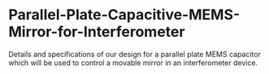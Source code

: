 # Parallel-Plate-Capacitive-MEMS-Mirror-for-Interferometer
Details and specifications of our design for a parallel plate MEMS capacitor which will be used to control a movable mirror in an interferometer device. 
